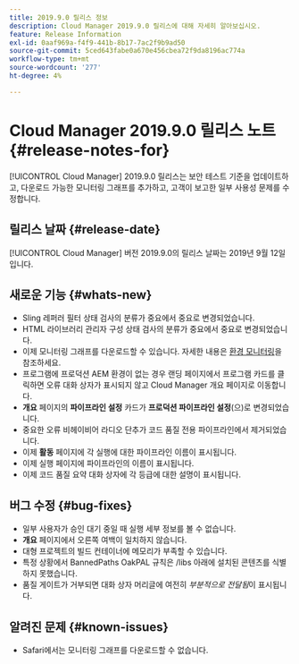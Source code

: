 ```yaml
---
title: 2019.9.0 릴리스 정보
description: Cloud Manager 2019.9.0 릴리스에 대해 자세히 알아보십시오.
feature: Release Information
exl-id: 0aaf969a-f4f9-441b-8b17-7ac2f9b9ad50
source-git-commit: 5ced643fabe0a670e456cbea72f9da8196ac774a
workflow-type: tm+mt
source-wordcount: '277'
ht-degree: 4%

---
```


# Cloud Manager 2019.9.0 릴리스 노트 {#release-notes-for}

[!UICONTROL Cloud Manager] 2019.9.0 릴리스는 보안 테스트 기준을 업데이트하고, 다운로드 가능한 모니터링 그래프를 추가하고, 고객이 보고한 일부 사용성 문제를 수정합니다.

## 릴리스 날짜 {#release-date}

[!UICONTROL Cloud Manager] 버전 2019.9.0의 릴리스 날짜는 2019년 9월 12일입니다.

## 새로운 기능 {#whats-new}

* Sling 레퍼러 필터 상태 검사의 분류가 중요에서 중요로 변경되었습니다.
* HTML 라이브러리 관리자 구성 상태 검사의 분류가 중요에서 중요로 변경되었습니다.
* 이제 모니터링 그래프를 다운로드할 수 있습니다. 자세한 내용은 [환경 모니터링](/help/using/monitoring-environments.md)을 참조하세요.
* 프로그램에 프로덕션 AEM 환경이 없는 경우 랜딩 페이지에서 프로그램 카드를 클릭하면 오류 대화 상자가 표시되지 않고 Cloud Manager 개요 페이지로 이동합니다.
* **개요** 페이지의 **파이프라인 설정** 카드가 **프로덕션 파이프라인 설정**(으)로 변경되었습니다.
* 중요한 오류 비헤이비어 라디오 단추가 코드 품질 전용 파이프라인에서 제거되었습니다.
* 이제 **활동** 페이지에 각 실행에 대한 파이프라인 이름이 표시됩니다.
* 이제 실행 페이지에 파이프라인의 이름이 표시됩니다.
* 이제 코드 품질 요약 대화 상자에 각 등급에 대한 설명이 표시됩니다.

## 버그 수정 {#bug-fixes}

* 일부 사용자가 승인 대기 중일 때 실행 세부 정보를 볼 수 없습니다.
* **개요** 페이지에서 오른쪽 여백이 일치하지 않습니다.
* 대형 프로젝트의 빌드 컨테이너에 메모리가 부족할 수 있습니다.
* 특정 상황에서 BannedPaths OakPAL 규칙은 /libs 아래에 설치된 콘텐츠를 식별하지 못했습니다.
* 품질 게이트가 거부되면 대화 상자 머리글에 여전히 *부분적으로 전달됨*&#x200B;이 표시됩니다.

## 알려진 문제 {#known-issues}

* Safari에서는 모니터링 그래프를 다운로드할 수 없습니다.

